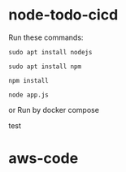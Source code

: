 # node-todo-cicd

Run these commands:


`sudo apt install nodejs`


`sudo apt install npm`


`npm install`

`node app.js`

or Run by docker compose

test

# aws-code
